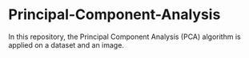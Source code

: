 # Principal-Component-Analysis
In this repository, the Principal Component Analysis (PCA) algorithm is applied on a dataset and an image.
